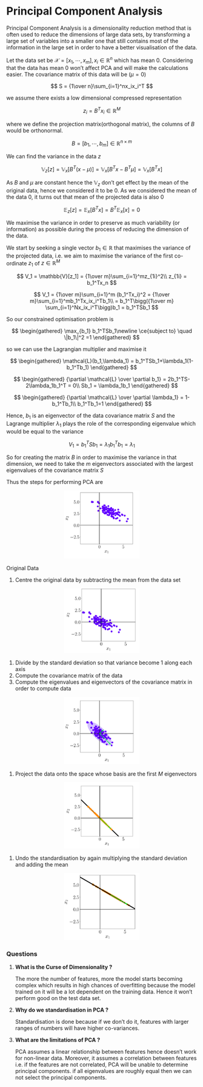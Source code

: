 # Principal Component Analysis

Principal Component Analysis is a dimensionality reduction method that is often used to reduce the dimensions of large data sets, by transforming a large set of variables into a smaller one that still contains most of the information in the large set in order to have a better visualisation of the data.

Let the data set be $\mathcal{X} = [x_1,\cdots,x_m],x_i\in \mathbb{R}^n$ which has mean $0$. Considering that the data has mean $0$ won’t affect PCA and will make the calculations easier. The covariance matrix of this data will be $(\mu = 0)$

$$
S = {1\over n}\sum_{i=1}^nx_ix_i^T
$$

we assume there exists a low dimensional compressed representation 

$$
z_i = B^Tx_i \in \mathbb{R}^M
$$

where we define the projection matrix(orthogonal matrix), the columns of $B$ would be orthonormal. 

$$
B = [b_1,\cdots,b_m] \in \mathbb{R}^{n\times m}
$$

We can find the variance in the data $z$

$$
\mathbb{V}_z[z] = \mathbb{V}_x[B^T(x-\mu)] = \mathbb{V}_x[B^Tx - B^T\mu] =   \mathbb{V}_x[B^Tx]
$$

As $B$ and $\mu$ are constant hence the $\mathbb{V}_z$ don’t get effect by the mean of the original data, hence we considered it to be $0$. As we considered the mean of the data $0$, it turns out that mean of the projected data is also $0$

$$
\mathbb{E}_z[z]= \mathbb{E}_x[B^Tx] = B^T\mathbb{E}_x[x] = 0
$$

We maximise the variance in order to preserve as much variability (or information) as possible during the process of reducing the dimension of the data.   

We start by seeking a single vector $b_1 \in \mathbb{R}%D$ that maximises the variance of the projected data, i.e. we aim to maximise the variance of the first co-ordinate $z_1$ of $z\in \mathbb{R}^M$

$$
V_1 = \mathbb{V}[z_1] = {1\over m}\sum_{i=1}^mz_{1i}^2\\
z_{1i} = b_1^Tx_n
$$

$$
V_1 = {1\over m}\sum_{i=1}^m (b_1^Tx_i)^2 = {1\over m}\sum_{i=1}^mb_1^Tx_ix_i^Tb_1\\
= b_1^T\bigg({1\over m} \sum_{i=1}^Nx_ix_i^T\bigg)b_1 = b_1^TSb_1
$$

So our constrained optimisation problem is 

$$
\begin{gathered}
\max_{b_1} b_1^TSb_1\newline
\ce{subject to} \quad \|b_1\|^2 =1
\end{gathered}
$$

so we can use the Lagrangian multiplier and maximise it 

$$
\begin{gathered}
\mathcal{L}(b_1,\lambda_1) = b_1^TSb_1+\lambda_1(1-b_1^Tb_1)
\end{gathered}
$$

$$
\begin{gathered}
{\partial \mathcal{L} \over \partial b_1} = 2b_1^TS-2\lambda_1b_1^T = 0\\
Sb_1 = \lambda_1b_1 
\end{gathered}
$$

$$
\begin{gathered}
{\partial \mathcal{L} \over \partial \lambda_1} = 1-b_1^Tb_1\\
b_1^Tb_1=1
\end{gathered}
$$

Hence, $b_1$ is an eigenvector of the data covariance matrix $S$ and the Lagrange multiplier $\lambda_1$ plays the role of the corresponding eigenvalue which would be equal to the variance 

$$
V_1 = b_1^TSb_1 = \lambda_1b_1^Tb_1 = \lambda_1
$$

So for creating the matrix $B$ in order to maximise the variance in that dimension, we need to take the $m$ eigenvectors associated with the largest eigenvalues of the covariance matrix $S$

Thus the steps for performing PCA are

<p align="center">
     <img src="https://github.com/Divyanshu-Bhatt/Machine-Learning-Fundamentals/blob/main/10-PCA/images/Untitled.png" width="200"/>
</p>

Original Data

1. Centre the original data by subtracting  the mean from the data set

<p align="center">
     <img src="https://github.com/Divyanshu-Bhatt/Machine-Learning-Fundamentals/blob/main/10-PCA/images/Untitled 1.png" width="200"/>
</p>

1. Divide by the standard deviation so that variance become $1$ along each axis
2. Compute the covariance matrix of the data
3. Compute the eigenvalues and eigenvectors of the covariance matrix in order to compute data

<p align="center">
     <img src="https://github.com/Divyanshu-Bhatt/Machine-Learning-Fundamentals/blob/main/10-PCA/images/Untitled 2.png" width="200"/>
</p>

1. Project the data onto the space whose basis are the first $M$ eigenvectors

<p align="center">
     <img src="https://github.com/Divyanshu-Bhatt/Machine-Learning-Fundamentals/blob/main/10-PCA/images/Untitled 3.png" width="200"/>
</p>

1. Undo the standardisation by again multiplying the standard deviation and adding the mean

<p align="center">
     <img src="https://github.com/Divyanshu-Bhatt/Machine-Learning-Fundamentals/blob/main/10-PCA/images/Untitled 4.png" width="200"/>
</p>

### Questions

1. **What is the Curse of Dimensionality ?**
    
    The more the number of features, more the model starts becoming complex which results in high chances of overfitting because the model trained on it will be a lot dependent on the training data. Hence it won’t perform good on the test data set.
    
2. ****Why do we standardisation in PCA ?****
    
    Standardisation is done because if we don’t do it, features with larger ranges of numbers will have higher co-variances.
    
3. **What are the limitations of PCA ?**
    
    PCA assumes a linear relationship between features hence doesn’t work for non-linear data. Moreover, it assumes a correlation between features i.e. if the features are not correlated, PCA will be unable to determine principal components. if all eigenvalues are roughly equal then we can not select the principal components.
